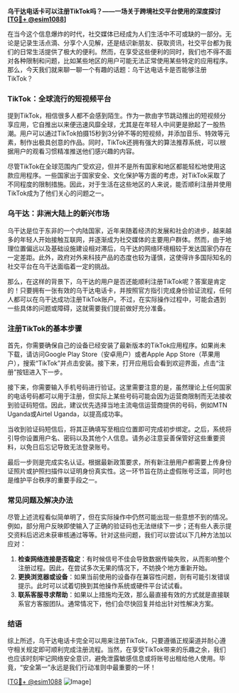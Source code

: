 **乌干达电话卡可以注册TikTok吗？——一场关于跨境社交平台使用的深度探讨[[TG💪+ @esim1088](https://t.me/s/esim1088)]**

在当今这个信息爆炸的时代，社交媒体已经成为人们生活中不可或缺的一部分。无论是记录生活点滴、分享个人见解，还是结识新朋友、获取资讯，社交平台都为我们的日常生活提供了极大的便利。然而，在享受这些便利的同时，我们也不得不面对各种限制和问题，比如某些地区的用户可能无法正常使用某些特定的应用程序。那么，今天我们就来聊一聊一个有趣的话题：乌干达电话卡是否能够注册TikTok？

### TikTok：全球流行的短视频平台

提到TikTok，相信很多人都不会感到陌生。作为一款由字节跳动推出的短视频分享应用，它自推出以来便迅速风靡全球，尤其是在年轻人中间更是掀起了一股热潮。用户可以通过TikTok拍摄15秒到3分钟不等的短视频，并添加音乐、特效等元素，制作出极具创意的作品。同时，TikTok还拥有强大的算法推荐系统，可以根据用户的观看习惯精准推送他们感兴趣的内容。

尽管TikTok在全球范围内广受欢迎，但并不是所有国家和地区都能轻松地使用这款应用程序。一些国家出于国家安全、文化保护等方面的考虑，对TikTok采取了不同程度的限制措施。因此，对于生活在这些地区的人来说，能否顺利注册并使用TikTok成为了他们关心的问题之一。

### 乌干达：非洲大陆上的新兴市场

乌干达是位于东非的一个内陆国家，近年来随着经济的发展和社会的进步，越来越多的年轻人开始接触互联网，并逐渐成为社交媒体的主要用户群体。然而，由于地理位置偏远以及基础设施建设相对滞后，乌干达的网络环境相较于发达国家仍存在一定差距。此外，政府对外来科技产品的态度也较为谨慎，这使得许多国际知名的社交平台在乌干达面临着一定的挑战。

那么，在这样的背景下，乌干达的用户是否还能顺利注册TikTok呢？答案是肯定的！只要拥有一张有效的乌干达电话卡，并按照官方指引完成身份验证流程，任何人都可以在乌干达成功注册TikTok账户。不过，在实际操作过程中，可能会遇到一些具体的问题或障碍，这就需要我们提前做好充分准备。

### 注册TikTok的基本步骤

首先，你需要确保自己的设备已经安装了最新版本的TikTok应用程序。如果尚未下载，请访问Google Play Store（安卓用户）或者Apple App Store（苹果用户），搜索“TikTok”并点击安装。接下来，打开应用后会看到欢迎界面，点击“注册”按钮进入下一步。

接下来，你需要输入手机号码进行验证。这里需要注意的是，虽然理论上任何国家的电话号码都可以用于注册，但实际上某些号码可能会因为运营商限制而无法接收到验证码短信。因此，建议优先选择当地主流电信运营商提供的号码，例如MTN Uganda或Airtel Uganda，以提高成功率。

当收到验证码短信后，将其正确填写至相应位置即可完成初步绑定。之后，系统将引导你设置用户名、密码以及其他个人信息。请务必注意妥善保管好这些重要资料，以免日后忘记导致无法登录账号。

最后一步则是完成实名认证。根据最新政策要求，所有新注册用户都需要上传身份证照片或护照扫描件以证明身份真实性。这一环节旨在防止虚假账号泛滥，同时也是维护平台秩序的重要手段之一。

### 常见问题及解决办法

尽管上述流程看似简单明了，但在实际操作中仍然可能出现一些意想不到的情况。例如，部分用户反映即使输入了正确的验证码也无法继续下一步；还有些人表示提交资料后迟迟未获审核通过等等。针对这些问题，我们可以尝试以下几种方法加以应对：

1. **检查网络连接是否稳定**：有时候信号不佳会导致数据传输失败，从而影响整个注册过程。因此，在尝试多次无果的情况下，不妨换个地方重新开始。
2. **更换浏览器或设备**：如果当前使用的设备存在兼容性问题，则有可能引发错误提示。此时可以试着切换到其他操作系统或硬件平台试试看。
3. **联系客服寻求帮助**：如果以上措施均无效，那么最直接有效的方式就是直接联系官方客服团队。通常情况下，他们会尽快回复并给出针对性解决方案。

### 结语

综上所述，乌干达电话卡完全可以用来注册TikTok，只要遵循正规渠道并耐心遵守相关规定即可顺利完成注册流程。当然，在享受TikTok带来的乐趣之余，我们也应该时刻牢记网络安全意识，避免泄露敏感信息或将账号出租给他人使用。毕竟，“安全第一”永远是我们行动准则中最重要的一环！

[[TG💪+ @esim1088](https://t.me/s/esim1088) ![Image](https://i.postimg.cc/4NQfJmqS/Snipaste-2025-05-13-00-14-12.png)]